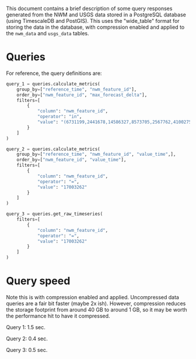 This document contains a brief description of some query responses generated from the NWM and USGS data stored in a PostgreSQL database (using TimescaleDB and PostGIS).  This uses the "wide_table" format for storing the data in the database, with compression enabled and applied to the `nwm_data` and `usgs_data` tables.

# Queries
For reference, the query definitions are:

```python
query_1 = queries.calculate_metrics(
    group_by=["reference_time", "nwm_feature_id"],
    order_by=["nwm_feature_id", "max_forecast_delta"],
    filters=[
        {
            "column": "nwm_feature_id",
            "operator": "in",
            "value": "(6731199,2441678,14586327,8573705,2567762,41002752,8268521,41026212,4709060,20957306)"
        }
    ]
)
```

```python
query_2 = queries.calculate_metrics(
    group_by=["reference_time", "nwm_feature_id", "value_time",],
    order_by=["nwm_feature_id", "value_time"],
    filters=[
        {
            "column": "nwm_feature_id",
            "operator": "=",
            "value": "17003262"
        }
    ]
)
```

```python
query_3 = queries.get_raw_timeseries(
    filters=[
        {
            "column": "nwm_feature_id",
            "operator": "=",
            "value": "17003262"
        }
    ]
)
```

# Query speed 
Note this is with compression enabled and applied.  Uncompressed data queries are a fair bit faster (maybe 2x ish). However, compression reduces the storage footprint from around 40 GB to around 1 GB, so it may be worth the performance hit to have it compressed.

Query 1: 1.5 sec.

Query 2: 0.4 sec.

Query 3: 0.5 sec.